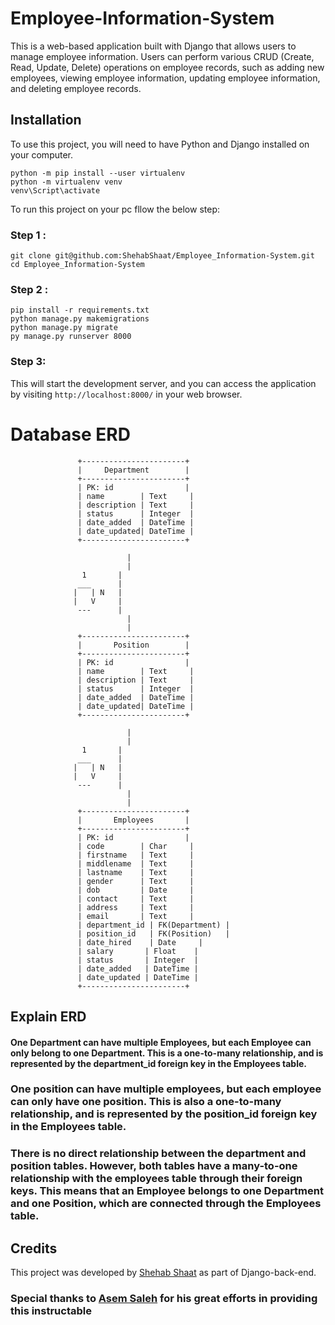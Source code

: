 



# Employee-Information-System

This is a web-based application built with Django that allows users to manage employee information. Users can perform various CRUD (Create, Read, Update, Delete) operations on employee records, such as adding new employees, viewing employee information, updating employee information, and deleting employee records.

## Installation

To use this project, you will need to have Python and Django installed on your computer.  

```
python -m pip install --user virtualenv
python -m virtualenv venv 
venv\Script\activate
```

To run this project on your pc fllow the below step:

### Step 1 :

```
git clone git@github.com:ShehabShaat/Employee_Information-System.git
cd Employee_Information-System
```

### Step 2 :

```
pip install -r requirements.txt
python manage.py makemigrations
python manage.py migrate
py manage.py runserver 8000
```

### Step 3:

This will start the development server, and you can access the application by visiting `http://localhost:8000/` in your web browser.






# Database ERD
                   +-----------------------+
                   |     Department        |
                   +-----------------------+
                   | PK: id                |
                   | name        | Text     |
                   | description | Text     |
                   | status      | Integer  |
                   | date_added  | DateTime |
                   | date_updated| DateTime |
                   +-----------------------+

                              |
                              |
                    1       |
                   ___      |
                  |   | N   |
                  |   V     |
                   ---      |
                              |
                              |
                   +-----------------------+
                   |       Position        |
                   +-----------------------+
                   | PK: id                |
                   | name        | Text     |
                   | description | Text     |
                   | status      | Integer  |
                   | date_added  | DateTime |
                   | date_updated| DateTime |
                   +-----------------------+

                              |
                              |
                    1       |
                   ___      |
                  |   | N   |
                  |   V     |
                   ---      |
                              |
                              |
                   +-----------------------+
                   |       Employees       |
                   +-----------------------+
                   | PK: id                |
                   | code        | Char     |
                   | firstname   | Text     |
                   | middlename  | Text     |
                   | lastname    | Text     |
                   | gender      | Text     |
                   | dob         | Date     |
                   | contact     | Text     |
                   | address     | Text     |
                   | email       | Text     |
                   | department_id | FK(Department) |
                   | position_id   | FK(Position)   |
                   | date_hired    | Date     |
                   | salary       | Float    |
                   | status       | Integer  |
                   | date_added   | DateTime |
                   | date_updated | DateTime |
                   +-----------------------+

## Explain ERD
#### One Department can have multiple Employees, but each Employee can only belong to one Department. This is a one-to-many relationship, and is represented by the department_id foreign key in the Employees table.

### One position can have multiple employees, but each employee can only have one position. This is also a one-to-many relationship, and is represented by the position_id foreign key in the Employees table.

### There is no direct relationship between the department and position tables. However, both tables have a many-to-one relationship with the employees table through their foreign keys. This means that an Employee belongs to one Department and one Position, which are connected through the Employees table.
## Credits

This project was developed by [Shehab Shaat](https://github.com/ShehabShaat/) as part of Django-back-end.
### Special thanks to [Asem Saleh](https://www.linkedin.com/in/asem-k-saleh/) for his great efforts in providing this instructable
